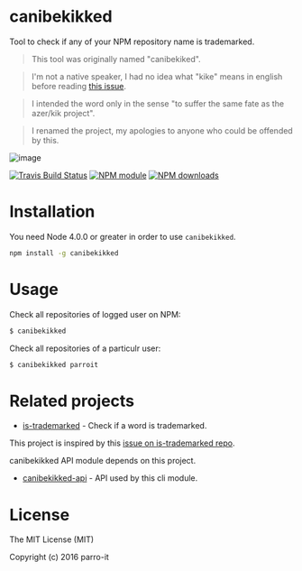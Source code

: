 # canibekikked

Tool to check if any of your NPM repository name is trademarked.


> This tool was originally named "canibekiked".

> I'm not a native speaker, I had no idea what "kike" means in english before reading [this issue](https://github.com/parro-it/canibekikked/issues/2).

> I intended the word only in the sense "to suffer the same fate as the azer/kik project".

> I renamed the project, my apologies to anyone who could be offended by this.


![image](https://cloud.githubusercontent.com/assets/11197111/14053193/e3fc4148-f2cf-11e5-982c-52bbe49f86fd.png)


[![Travis Build Status](https://img.shields.io/travis/parro-it/canibekikked.svg)](http://travis-ci.org/parro-it/canibekikked)
[![NPM module](https://img.shields.io/npm/v/canibekikked.svg)](https://npmjs.org/package/canibekikked)
[![NPM downloads](https://img.shields.io/npm/dt/canibekikked.svg)](https://npmjs.org/package/canibekikked)

# Installation

You need Node 4.0.0 or greater in order to use `canibekikked`.

```bash
npm install -g canibekikked
```

# Usage

Check all repositories of logged user on NPM:

```bash
$ canibekikked
```

Check all repositories of a particulr user:

```bash
$ canibekikked parroit
```

# Related projects

* [is-trademarked](https://github.com/egoist/is-trademarked) - Check if a word is trademarked.

This project is inspired by this [issue on is-trademarked repo](https://github.com/egoist/is-trademarked/issues/3).

canibekikked API module depends on this project.

* [canibekikked-api](https://github.com/parro-it/canibekikked-api) - API used by this cli module.


# License

The MIT License (MIT)

Copyright (c) 2016 parro-it
